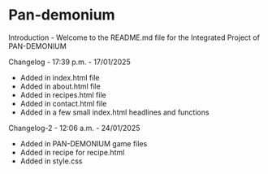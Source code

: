 # Pan-demonium

Introduction -
Welcome to the README.md file for the Integrated Project of PAN-DEMONIUM

Changelog - 17:39 p.m. - 17/01/2025
- Added in index.html file
- Added in about.html file
- Added in recipes.html file
- Added in contact.html file
- Added in a few small index.html headlines and functions

Changelog-2 - 12:06 a.m. - 24/01/2025
- Added in PAN-DEMONIUM game files
- Added in recipe for recipe.html
- Added in style.css